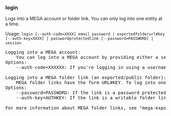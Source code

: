 ### login
Logs into a MEGA account or folder link. You can only log into one entity at a time.

Usage: `login [--auth-code=XXXX] email password | exportedfolderurl#key [--auth-key=XXXX] | passwordprotectedlink [--password=PASSWORD] | session`
<pre>
Logging into a MEGA account:
	You can log into a MEGA account by providing either a session ID or a username and password. A session ID simply identifies a session that you have previously logged in with using a username and password; logging in with a session ID simply resumes that session. If this is your first time logging in, you will need to do so with a username and password.
Options:
	--auth-code=XXXXXX: If you're logging in using a username and password, and this account has multifactor authentication (MFA) enabled, then this option allows you to pass the MFA token in directly rather than being prompted for it later on. For more information on this topic, please visit https://mega.nz/blog_48.

Logging into a MEGA folder link (an exported/public folder):
	MEGA folder links have the form URL#KEY. To log into one, simply execute the login command with the link.
Options:
	--password=PASSWORD: If the link is a password protected link, then this option can be used to pass in the password for that link.
	--auth-key=AUTHKEY: If the link is a writable folder link, then this option allows you to log in with write privileges. Without this option, you will log into the link with read access only.

For more information about MEGA folder links, see "mega-export --help".
</pre>
